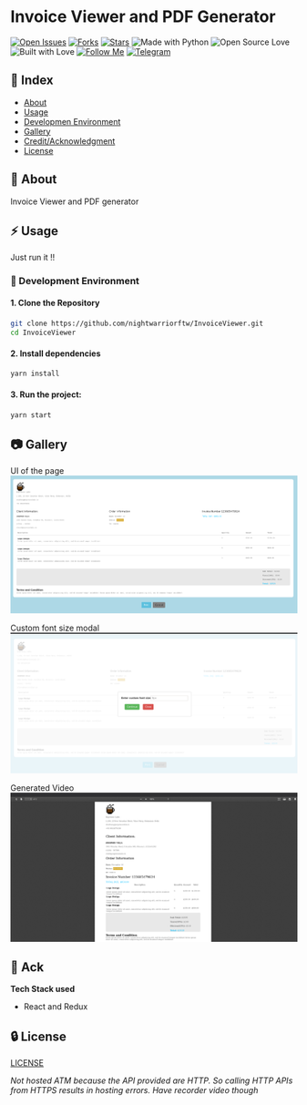 # Invoice Viewer and PDF Generator

[![Open Issues](https://img.shields.io/github/issues/nightwarriorftw/InvoiceViewer?style=for-the-badge&logo=github)](https://github.com/nightwarriorftw/InvoiceViewer/issues) [![Forks](https://img.shields.io/github/forks/nightwarriorftw/InvoiceViewer?style=for-the-badge&logo=github)](https://github.com/nightwarriorftw/InvoiceViewer/network/members) [![Stars](https://img.shields.io/github/stars/nightwarriorftw/InvoiceViewer?style=for-the-badge&logo=reverbnation)](https://github.com/nightwarriorftw/InvoiceViewer/stargazers) ![Made with Python](https://img.shields.io/badge/Made%20with-Python-blueviolet?style=for-the-badge&logo=javascript) ![Open Source Love](https://img.shields.io/badge/Open%20Source-%E2%99%A5-red?style=for-the-badge&logo=open-source-initiative) ![Built with Love](https://img.shields.io/badge/Built%20With-%E2%99%A5-critical?style=for-the-badge&logo=ko-fi) [![Follow Me](https://img.shields.io/twitter/follow/nightwarriorftw?color=blue&label=Follow%20%40nightwarriorftw&logo=twitter&style=for-the-badge)](https://twitter.com/intent/follow?screen_name=nightwarriorftw) [![Telegram](https://img.shields.io/badge/Telegram-Chat-informational?style=for-the-badge&logo=telegram)](https://telegram.me/nightwarriorftw)

## :ledger: Index

- [About](#beginner-about)
- [Usage](#zap-usage)
- [Developmen Environment](#nut_and_bolt-development-environment)
- [Gallery](#camera-gallery)
- [Credit/Acknowledgment](#star2-creditacknowledgment)
- [License](#lock-license)

## :beginner: About
Invoice Viewer and PDF generator

## :zap: Usage
Just run it !!

### :nut_and_bolt: Development Environment

#### 1. Clone the Repository

```Bash
git clone https://github.com/nightwarriorftw/InvoiceViewer.git
cd InvoiceViewer
```

#### 2. Install dependencies
```Bash
yarn install
```

#### 3. Run the project:

```BASH
yarn start
```

## :camera: Gallery
UI of the page
![Front page](./public/img/1.png)

Custom font size modal
![Search Results Page](./public/img/2.png)

Generated Video
![Details Page](./public/img/3.png)

## :star2: Ack
**Tech Stack used**
- React and Redux

## :lock: License

[LICENSE](/LICENSE)

*Not hosted ATM because the API provided are HTTP. So calling HTTP APIs from HTTPS results in hosting errors. Have recorder video though*
